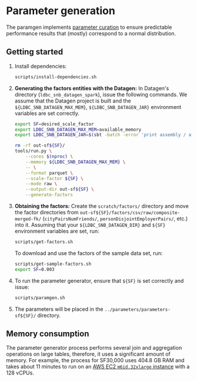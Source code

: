 # Parameter generation

The paramgen implements [parameter curation](https://research.vu.nl/en/publications/parameter-curation-for-benchmark-queries) to ensure predictable performance results that (mostly) correspond to a normal distribution.

## Getting started

1. Install dependencies:

    ```bash
    scripts/install-dependencies.sh
    ```

1. **Generating the factors entities with the Datagen:** In Datagen's directory (`ldbc_snb_datagen_spark`), issue the following commands.
We assume that the Datagen project is built and the `${LDBC_SNB_DATAGEN_MAX_MEM}`, `${LDBC_SNB_DATAGEN_JAR}` environment variables are set correctly.

    ```bash
    export SF=desired_scale_factor
    export LDBC_SNB_DATAGEN_MAX_MEM=available_memory
    export LDBC_SNB_DATAGEN_JAR=$(sbt -batch -error 'print assembly / assemblyOutputPath')
    ```

    ```bash
    rm -rf out-sf${SF}/
    tools/run.py \
        --cores $(nproc) \
        --memory ${LDBC_SNB_DATAGEN_MAX_MEM} \
        -- \
        --format parquet \
        --scale-factor ${SF} \
        --mode raw \
        --output-dir out-sf${SF} \
        --generate-factors
    ```

1. **Obtaining the factors:** Create the `scratch/factors/` directory and move the factor directories from `out-sf${SF}/factors/csv/raw/composite-merged-fk/` (`cityPairsNumFriends/`, `personDisjointEmployerPairs/`, etc.) into it.
Assuming that your `${LDBC_SNB_DATAGEN_DIR}` and `${SF}` environment variables are set, run:

    ```bash
    scripts/get-factors.sh
    ```

    To download and use the factors of the sample data set, run:

    ```bash
    scripts/get-sample-factors.sh
    export SF=0.003
    ```

1. To run the parameter generator, ensure that `${SF}` is set correctly and issue:

    ```bash
    scripts/paramgen.sh
    ```

1. The parameters will be placed in the `../parameters/parameters-sf${SF}/` directory.

## Memory consumption

The parameter generator process performs several join and aggregation operations on large tables, therefore, it uses a significant amount of memory.
For example, the process for SF30,000 uses 404.8 GB RAM and takes about 11 minutes to run on an [AWS EC2 `m6id.32xlarge` instance](https://instances.vantage.sh/aws/ec2/m6id.32xlarge) with a 128 vCPUs.
